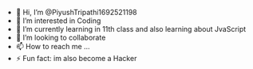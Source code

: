 - 👋 Hi, I’m @PiyushTripathi1692521198
- 👀 I’m interested in Coding
- 🌱 I’m currently learning in 11th class and also learning about JvaScript
- 💞️ I’m looking to collaborate 
- 📫 How to reach me ...
- ⚡ Fun fact: im also become a Hacker

<!---
PiyushTripathi1692521198/PiyushTripathi1692521198 is a ✨ special ✨ repository because its `README.md` (this file) appears on your GitHub profile.
You can click the Preview link to take a look at your changes.
--->
